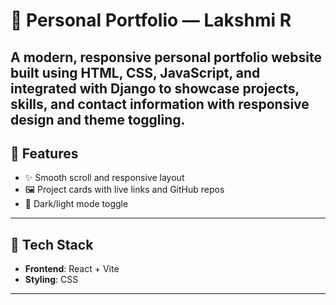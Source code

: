 # 💼 Personal Portfolio — Lakshmi R

A modern, responsive personal portfolio website built using HTML, CSS, JavaScript, and integrated with Django to showcase projects, skills, and contact information with responsive design and theme toggling.
---

## 🧠 Features

- ✨ Smooth scroll and responsive layout
- 🖼️ Project cards with live links and GitHub repos
- 🌙 Dark/light mode toggle 

---

## 🚀 Tech Stack

- **Frontend**: React + Vite
- **Styling**: CSS


---


